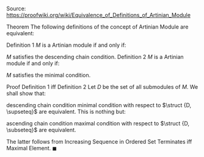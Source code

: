 # 

Source: https://proofwiki.org/wiki/Equivalence_of_Definitions_of_Artinian_Module



Theorem
The following definitions of the concept of Artinian Module are equivalent:

Definition 1
$M$ is a Artinian module if and only if:

$M$ satisfies the descending chain condition.
Definition 2
$M$ is a Artinian module if and only if:

$M$ satisfies the minimal condition.


Proof
Definition 1 iff Definition 2
Let $D$ be the set of all submodules of $M$.
We shall show that:

descending chain condition
minimal condition
with respect to $\struct {D, \supseteq}$ are equivalent.
This is nothing but:

ascending chain condition
maximal condition
with respect to $\struct {D, \subseteq}$ are equivalent.

The latter follows from Increasing Sequence in Ordered Set Terminates iff Maximal Element.
$\blacksquare$






